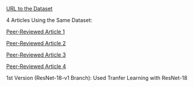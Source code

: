 [URL to the Dataset](https://www.kaggle.com/datasets/paultimothymooney/chest-xray-pneumonia)

4 Articles Using the Same Dataset:

[Peer-Reviewed Article 1](https://pubmed.ncbi.nlm.nih.gov/33861150/)

[Peer-Reviewed Article 2](https://pmc.ncbi.nlm.nih.gov/articles/PMC9140837/)

[Peer-Reviewed Article 3](https://pmc.ncbi.nlm.nih.gov/articles/PMC10252226/)

[Peer-Reviewed Article 4](https://ieeexplore.ieee.org/document/8741582)


1st Version (ResNet-18-v1 Branch): Used Tranfer Learning with ResNet-18
